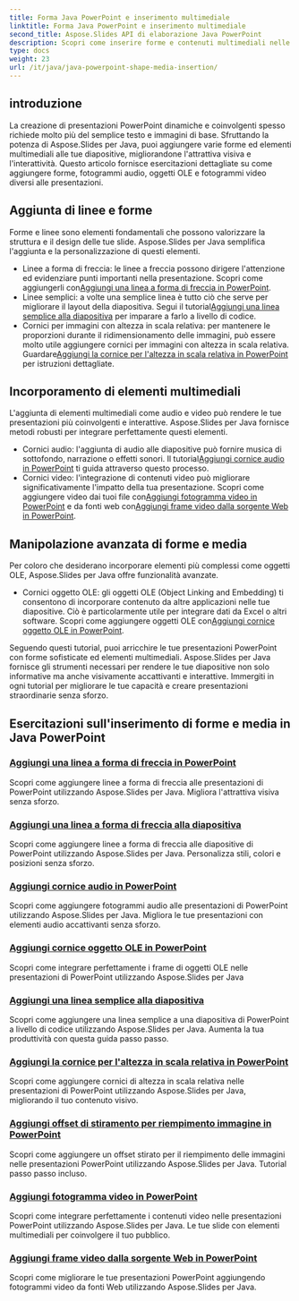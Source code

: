 ```yaml
---
title: Forma Java PowerPoint e inserimento multimediale
linktitle: Forma Java PowerPoint e inserimento multimediale
second_title: Aspose.Slides API di elaborazione Java PowerPoint
description: Scopri come inserire forme e contenuti multimediali nelle presentazioni PowerPoint utilizzando Aspose.Slides per Java. Le esercitazioni includono l'aggiunta di linee, audio, oggetti OLE e video.
type: docs
weight: 23
url: /it/java/java-powerpoint-shape-media-insertion/
---
```


## introduzione

La creazione di presentazioni PowerPoint dinamiche e coinvolgenti spesso richiede molto più del semplice testo e immagini di base. Sfruttando la potenza di Aspose.Slides per Java, puoi aggiungere varie forme ed elementi multimediali alle tue diapositive, migliorandone l'attrattiva visiva e l'interattività. Questo articolo fornisce esercitazioni dettagliate su come aggiungere forme, fotogrammi audio, oggetti OLE e fotogrammi video diversi alle presentazioni.

## Aggiunta di linee e forme

Forme e linee sono elementi fondamentali che possono valorizzare la struttura e il design delle tue slide. Aspose.Slides per Java semplifica l'aggiunta e la personalizzazione di questi elementi.

-  Linee a forma di freccia: le linee a freccia possono dirigere l'attenzione ed evidenziare punti importanti nella presentazione. Scopri come aggiungerli con[Aggiungi una linea a forma di freccia in PowerPoint](./add-arrow-shaped-line-powerpoint/).
- Linee semplici: a volte una semplice linea è tutto ciò che serve per migliorare il layout della diapositiva. Segui il tutorial[Aggiungi una linea semplice alla diapositiva](./add-plain-line-slide/) per imparare a farlo a livello di codice.
-  Cornici per immagini con altezza in scala relativa: per mantenere le proporzioni durante il ridimensionamento delle immagini, può essere molto utile aggiungere cornici per immagini con altezza in scala relativa. Guardare[Aggiungi la cornice per l'altezza in scala relativa in PowerPoint](./add-relative-scale-height-picture-frame-powerpoint/) per istruzioni dettagliate.

## Incorporamento di elementi multimediali

L'aggiunta di elementi multimediali come audio e video può rendere le tue presentazioni più coinvolgenti e interattive. Aspose.Slides per Java fornisce metodi robusti per integrare perfettamente questi elementi.

-  Cornici audio: l'aggiunta di audio alle diapositive può fornire musica di sottofondo, narrazione o effetti sonori. Il tutorial[Aggiungi cornice audio in PowerPoint](./add-audio-frame-powerpoint/) ti guida attraverso questo processo.
- Cornici video: l'integrazione di contenuti video può migliorare significativamente l'impatto della tua presentazione. Scopri come aggiungere video dai tuoi file con[Aggiungi fotogramma video in PowerPoint](./add-video-frame-powerpoint/) e da fonti web con[Aggiungi frame video dalla sorgente Web in PowerPoint](./add-video-frame-web-source-powerpoint/).

## Manipolazione avanzata di forme e media

Per coloro che desiderano incorporare elementi più complessi come oggetti OLE, Aspose.Slides per Java offre funzionalità avanzate.

-  Cornici oggetto OLE: gli oggetti OLE (Object Linking and Embedding) ti consentono di incorporare contenuto da altre applicazioni nelle tue diapositive. Ciò è particolarmente utile per integrare dati da Excel o altri software. Scopri come aggiungere oggetti OLE con[Aggiungi cornice oggetto OLE in PowerPoint](./add-ole-object-frame-powerpoint/).

Seguendo questi tutorial, puoi arricchire le tue presentazioni PowerPoint con forme sofisticate ed elementi multimediali. Aspose.Slides per Java fornisce gli strumenti necessari per rendere le tue diapositive non solo informative ma anche visivamente accattivanti e interattive. Immergiti in ogni tutorial per migliorare le tue capacità e creare presentazioni straordinarie senza sforzo.
## Esercitazioni sull'inserimento di forme e media in Java PowerPoint
### [Aggiungi una linea a forma di freccia in PowerPoint](./add-arrow-shaped-line-powerpoint/)
Scopri come aggiungere linee a forma di freccia alle presentazioni di PowerPoint utilizzando Aspose.Slides per Java. Migliora l'attrattiva visiva senza sforzo.
### [Aggiungi una linea a forma di freccia alla diapositiva](./add-arrow-shaped-line-slide/)
Scopri come aggiungere linee a forma di freccia alle diapositive di PowerPoint utilizzando Aspose.Slides per Java. Personalizza stili, colori e posizioni senza sforzo.
### [Aggiungi cornice audio in PowerPoint](./add-audio-frame-powerpoint/)
Scopri come aggiungere fotogrammi audio alle presentazioni di PowerPoint utilizzando Aspose.Slides per Java. Migliora le tue presentazioni con elementi audio accattivanti senza sforzo.
### [Aggiungi cornice oggetto OLE in PowerPoint](./add-ole-object-frame-powerpoint/)
Scopri come integrare perfettamente i frame di oggetti OLE nelle presentazioni di PowerPoint utilizzando Aspose.Slides per Java
### [Aggiungi una linea semplice alla diapositiva](./add-plain-line-slide/)
Scopri come aggiungere una linea semplice a una diapositiva di PowerPoint a livello di codice utilizzando Aspose.Slides per Java. Aumenta la tua produttività con questa guida passo passo.
### [Aggiungi la cornice per l'altezza in scala relativa in PowerPoint](./add-relative-scale-height-picture-frame-powerpoint/)
Scopri come aggiungere cornici di altezza in scala relativa nelle presentazioni di PowerPoint utilizzando Aspose.Slides per Java, migliorando il tuo contenuto visivo.
### [Aggiungi offset di stiramento per riempimento immagine in PowerPoint](./add-stretch-offset-image-fill-powerpoint/)
Scopri come aggiungere un offset stirato per il riempimento delle immagini nelle presentazioni PowerPoint utilizzando Aspose.Slides per Java. Tutorial passo passo incluso.
### [Aggiungi fotogramma video in PowerPoint](./add-video-frame-powerpoint/)
Scopri come integrare perfettamente i contenuti video nelle presentazioni PowerPoint utilizzando Aspose.Slides per Java. Le tue slide con elementi multimediali per coinvolgere il tuo pubblico.
### [Aggiungi frame video dalla sorgente Web in PowerPoint](./add-video-frame-web-source-powerpoint/)
Scopri come migliorare le tue presentazioni PowerPoint aggiungendo fotogrammi video da fonti Web utilizzando Aspose.Slides per Java.